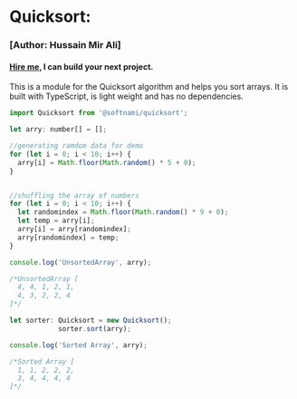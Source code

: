 # Quicksort:

### [Author: Hussain Mir Ali] 
#### [Hire me,](mailto:hkmirali+npm@gmail.com) I can build your next project. 

This is a module for the Quicksort algorithm and helps you sort arrays. It is built with TypeScript, is light weight and has no dependencies.

```javascript
import Quicksort from '@softnami/quicksort';

let arry: number[] = [];

//generating ramdom data for demo
for (let i = 0; i < 10; i++) {
  arry[i] = Math.floor(Math.random() * 5 + 0);
}


//shuffling the array of numbers
for (let i = 0; i < 10; i++) {
  let randomindex = Math.floor(Math.random() * 9 + 0);
  let temp = arry[i];
  arry[i] = arry[randomindex];
  arry[randomindex] = temp;
}

console.log('UnsortedArray', arry);

/*UnsortedArray [
  4, 4, 1, 2, 1,
  4, 3, 2, 2, 4
]*/

let sorter: Quicksort = new Quicksort();
            sorter.sort(arry);

console.log('Sorted Array', arry);

/*Sorted Array [
  1, 1, 2, 2, 2,
  3, 4, 4, 4, 4
]*/
```
